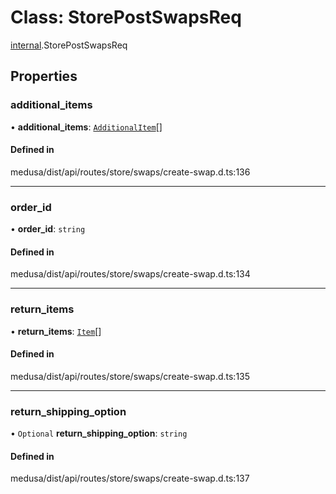 # Class: StorePostSwapsReq

[internal](../modules/internal-46.md).StorePostSwapsReq

## Properties

### additional\_items

• **additional\_items**: [`AdditionalItem`](internal-46.AdditionalItem.md)[]

#### Defined in

medusa/dist/api/routes/store/swaps/create-swap.d.ts:136

___

### order\_id

• **order\_id**: `string`

#### Defined in

medusa/dist/api/routes/store/swaps/create-swap.d.ts:134

___

### return\_items

• **return\_items**: [`Item`](internal-46.Item.md)[]

#### Defined in

medusa/dist/api/routes/store/swaps/create-swap.d.ts:135

___

### return\_shipping\_option

• `Optional` **return\_shipping\_option**: `string`

#### Defined in

medusa/dist/api/routes/store/swaps/create-swap.d.ts:137
